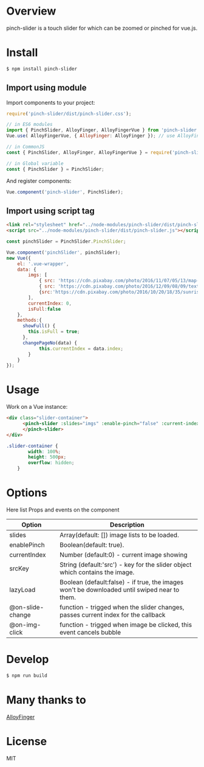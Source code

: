 # Overview

pinch-slider is a touch slider for which can be zoomed or pinched for vue.js.

# Install

```bash
$ npm install pinch-slider
```

## Import using module
Import components to your project:

```JavaScript
require('pinch-slider/dist/pinch-slider.css');

// in ES6 modules
import { PinchSlider, AlloyFinger, AlloyFingerVue } from 'pinch-slider';
Vue.use( AlloyFingerVue, { AlloyFinger: AlloyFinger }); // use AlloyFinger's plugin

// in CommonJS
const { PinchSlider, AlloyFinger, AlloyFingerVue } = require('pinch-slider');

// in Global variable
const { PinchSlider } = PinchSlider;
```

And register components:

```javascript
Vue.component('pinch-slider', PinchSlider);
```

## Import using script tag

``` HTML
<link rel="stylesheet" href="../node-modules/pinch-slider/dist/pinch-slider.css" charset="utf-8">
<script src="../node-modules/pinch-slider/dist/pinch-slider.js"></script>
```

```JavaScript
const pinchSlider = PinchSlider.PinchSlider;

Vue.component('pinchSlider', pinchSlider);
new Vue({
    el: '.vue-wrapper',
    data: {
        imgs: [
            { src: 'https://cdn.pixabay.com/photo/2016/11/07/05/13/map-1804891__480.jpg' },
            { src: 'https://cdn.pixabay.com/photo/2016/12/09/08/09/texture-1893788__480.jpg' },
            {src:'https://cdn.pixabay.com/photo/2016/10/20/18/35/sunrise-1756274__480.jpg'}
        ],
        currentIndex: 0,
        isFull:false
    },
    methods:{
      showFull() {
        this.isFull = true;
      },
      changePageNo(data) {
            this.currentIndex = data.index;
        }
    }
});
```

# Usage

Work on a Vue instance:

```HTML
<div class="slider-container">
      <pinch-slider :slides="imgs" :enable-pinch="false" :current-index='currentIndex' @on-slide-change="changePageNo" @on-img-click="showFull">
      </pinch-slider>
</div>
```

```CSS
.slider-container {
        width: 100%;
        height: 500px;
        overflow: hidden;
    }
```

# Options

Here list Props and events on the component

| Option | Description |
| ----- | ----- |
| slides | Array(default: []) image lists to be loaded. |
| enablePinch | Boolean(default: true). |
| currentIndex | Number (default:0) - current image showing |
| srcKey | String (default:'src') - key for the slider object which contains the image. |
| lazyLoad | Boolean (default:false) - if true, the images won't be downloaded until swiped near to them. |
| @on-slide-change | function - trigged when the slider changes, passes current index for the callback |
| @on-img-click | function - trigged when image be clicked, this event cancels bubble|


# Develop

```bash
$ npm run build
```

# Many thanks to 
[AlloyFinger](https://github.com/AlloyTeam/AlloyFinger)

# License
MIT